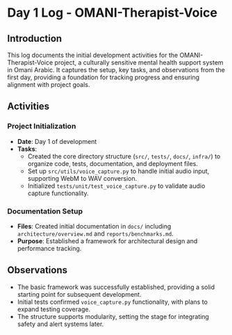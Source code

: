 # Day 1 Log - OMANI-Therapist-Voice

## Introduction
This log documents the initial development activities for the OMANI-Therapist-Voice project, a culturally sensitive mental health support system in Omani Arabic. It captures the setup, key tasks, and observations from the first day, providing a foundation for tracking progress and ensuring alignment with project goals.

## Activities
### Project Initialization
- **Date**: Day 1 of development
- **Tasks**:
  - Created the core directory structure (`src/`, `tests/`, `docs/`, `infra/`) to organize code, tests, documentation, and deployment files.
  - Set up `src/utils/voice_capture.py` to handle initial audio input, supporting WebM to WAV conversion.
  - Initialized `tests/unit/test_voice_capture.py` to validate audio capture functionality.

### Documentation Setup
- **Files**: Created initial documentation in `docs/` including `architecture/overview.md` and `reports/benchmarks.md`.
- **Purpose**: Established a framework for architectural design and performance tracking.

## Observations
- The basic framework was successfully established, providing a solid starting point for subsequent development.
- Initial tests confirmed `voice_capture.py` functionality, with plans to expand testing coverage.
- The structure supports modularity, setting the stage for integrating safety and alert systems later.

